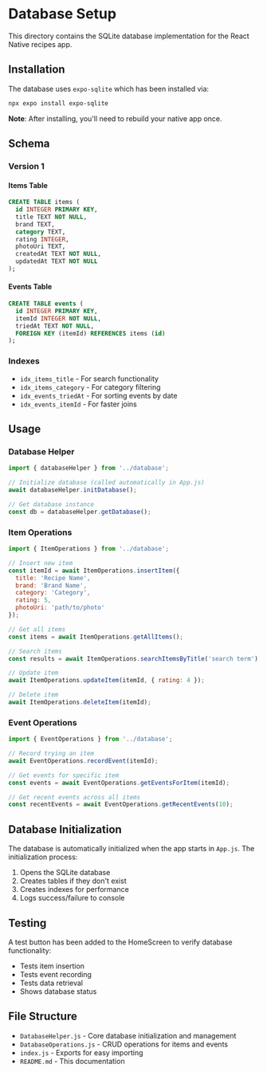 # Database Setup

This directory contains the SQLite database implementation for the React Native recipes app.

## Installation

The database uses `expo-sqlite` which has been installed via:
```bash
npx expo install expo-sqlite
```

**Note**: After installing, you'll need to rebuild your native app once.

## Schema

### Version 1

#### Items Table
```sql
CREATE TABLE items (
  id INTEGER PRIMARY KEY,
  title TEXT NOT NULL,
  brand TEXT,
  category TEXT,
  rating INTEGER,
  photoUri TEXT,
  createdAt TEXT NOT NULL,
  updatedAt TEXT NOT NULL
);
```

#### Events Table
```sql
CREATE TABLE events (
  id INTEGER PRIMARY KEY,
  itemId INTEGER NOT NULL,
  triedAt TEXT NOT NULL,
  FOREIGN KEY (itemId) REFERENCES items (id)
);
```

### Indexes
- `idx_items_title` - For search functionality
- `idx_items_category` - For category filtering
- `idx_events_triedAt` - For sorting events by date
- `idx_events_itemId` - For faster joins

## Usage

### Database Helper
```javascript
import { databaseHelper } from '../database';

// Initialize database (called automatically in App.js)
await databaseHelper.initDatabase();

// Get database instance
const db = databaseHelper.getDatabase();
```

### Item Operations
```javascript
import { ItemOperations } from '../database';

// Insert new item
const itemId = await ItemOperations.insertItem({
  title: 'Recipe Name',
  brand: 'Brand Name',
  category: 'Category',
  rating: 5,
  photoUri: 'path/to/photo'
});

// Get all items
const items = await ItemOperations.getAllItems();

// Search items
const results = await ItemOperations.searchItemsByTitle('search term');

// Update item
await ItemOperations.updateItem(itemId, { rating: 4 });

// Delete item
await ItemOperations.deleteItem(itemId);
```

### Event Operations
```javascript
import { EventOperations } from '../database';

// Record trying an item
await EventOperations.recordEvent(itemId);

// Get events for specific item
const events = await EventOperations.getEventsForItem(itemId);

// Get recent events across all items
const recentEvents = await EventOperations.getRecentEvents(10);
```

## Database Initialization

The database is automatically initialized when the app starts in `App.js`. The initialization process:

1. Opens the SQLite database
2. Creates tables if they don't exist
3. Creates indexes for performance
4. Logs success/failure to console

## Testing

A test button has been added to the HomeScreen to verify database functionality:
- Tests item insertion
- Tests event recording
- Tests data retrieval
- Shows database status

## File Structure

- `DatabaseHelper.js` - Core database initialization and management
- `DatabaseOperations.js` - CRUD operations for items and events
- `index.js` - Exports for easy importing
- `README.md` - This documentation

